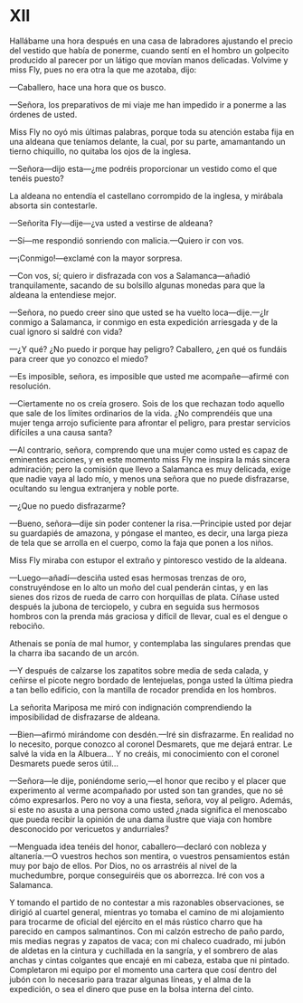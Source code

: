 # XII

Hallábame una hora después en una casa de labradores ajustando el precio del
vestido que había de ponerme, cuando sentí en el hombro un golpecito producido
al parecer por un látigo que movían manos delicadas. Volvime y miss Fly, pues
no era otra la que me azotaba, dijo:

—Caballero, hace una hora que os busco.

—Señora, los preparativos de mi viaje me han impedido ir a ponerme a las
órdenes de usted.

Miss Fly no oyó mis últimas palabras, porque toda su atención estaba fija en
una aldeana que teníamos delante, la cual, por su parte, amamantando un tierno
chiquillo, no quitaba los ojos de la inglesa.

—Señora—dijo esta—¿me podréis proporcionar un vestido como el que tenéis
puesto?

La aldeana no entendía el castellano corrompido de la inglesa, y mirábala absorta
sin contestarle.

—Señorita Fly—dije—¿va usted a vestirse de aldeana?

—Sí—me respondió sonriendo con malicia.—Quiero ir con vos.

—¡Conmigo!—exclamé con la mayor sorpresa.

—Con vos, sí; quiero ir disfrazada con vos a Salamanca—añadió tranquilamente,
sacando de su bolsillo algunas monedas para que la aldeana la entendiese mejor.

—Señora, no puedo creer sino que usted se ha vuelto loca—dije.—¿Ir conmigo
a Salamanca, ir conmigo en esta expedición arriesgada y de la cual ignoro si
saldré con vida?

—¿Y qué? ¿No puedo ir porque hay peligro? Caballero, ¿en qué os fundáis para
creer que yo conozco el miedo?

—Es imposible, señora, es imposible que usted me acompañe—afirmé con
resolución.

—Ciertamente no os creía grosero. Sois de los que rechazan todo aquello que
sale de los límites ordinarios de la vida. ¿No comprendéis que una mujer tenga
arrojo suficiente para afrontar el peligro, para prestar servicios difíciles
a una causa santa?

—Al contrario, señora, comprendo que una mujer como usted es capaz de eminentes
acciones, y en este momento miss Fly me inspira la más sincera admiración; pero
la comisión que llevo a Salamanca es muy delicada, exige que nadie vaya al lado
mío, y menos una señora que no puede disfrazarse, ocultando su lengua
extranjera y noble porte.

—¿Que no puedo disfrazarme?

—Bueno, señora—dije sin poder contener la risa.—Principie usted por dejar su
guardapiés de amazona, y póngase el manteo, es decir, una larga pieza de tela
que se arrolla en el cuerpo, como la faja que ponen a los niños.

Miss Fly miraba con estupor el extraño y pintoresco vestido de la aldeana.

—Luego—añadí—desciña usted esas hermosas trenzas de oro, construyéndose en lo
alto un moño del cual penderán cintas, y en las sienes dos rizos de rueda de
carro con horquillas de plata. Cíñase usted después la jubona de terciopelo,
y cubra en seguida sus hermosos hombros con la prenda más graciosa y difícil de
llevar, cual es el dengue o rebociño.

Athenais se ponía de mal humor, y contemplaba las singulares prendas que la
charra iba sacando de un arcón.

—Y después de calzarse los zapatitos sobre media de seda calada, y ceñirse el
picote negro bordado de lentejuelas, ponga usted la última piedra a tan bello
edificio, con la mantilla de rocador prendida en los hombros.

La señorita Mariposa me miró con indignación comprendiendo la imposibilidad de
disfrazarse de aldeana.

—Bien—afirmó mirándome con desdén.—Iré sin disfrazarme. En realidad no lo
necesito, porque conozco al coronel Desmarets, que me dejará entrar. Le salvé
la vida en la Albuera… Y no creáis, mi conocimiento con el coronel Desmarets
puede seros útil… 

—Señora—le dije, poniéndome serio,—el honor que recibo y el placer que
experimento al verme acompañado por usted son tan grandes, que no sé cómo
expresarlos. Pero no voy a una fiesta, señora, voy al peligro. Además, si este
no asusta a una persona como usted ¿nada significa el menoscabo que pueda
recibir la opinión de una dama ilustre que viaja con hombre desconocido por
vericuetos y andurriales?

—Menguada idea tenéis del honor, caballero—declaró con nobleza y altanería.—O
vuestros hechos son mentira, o vuestros pensamientos están muy por bajo de
ellos. Por Dios, no os arrastréis al nivel de la muchedumbre, porque
conseguiréis que os aborrezca. Iré con vos a Salamanca.

Y tomando el partido de no contestar a mis razonables observaciones, se dirigió
al cuartel general, mientras yo tomaba el camino de mi alojamiento para
trocarme de oficial del ejército en el más rústico charro que ha parecido en
campos salmantinos. Con mi calzón estrecho de paño pardo, mis medias negras
y zapatos de vaca; con mi chaleco cuadrado, mi jubón de aldetas en la cintura
y cuchillada en la sangría, y el sombrero de alas anchas y cintas colgantes que
encajé en mi cabeza, estaba que ni pintado. Completaron mi equipo por el
momento una cartera que cosí dentro del jubón con lo necesario para trazar
algunas líneas, y el alma de la expedición, o sea el dinero que puse en la
bolsa interna del cinto.
